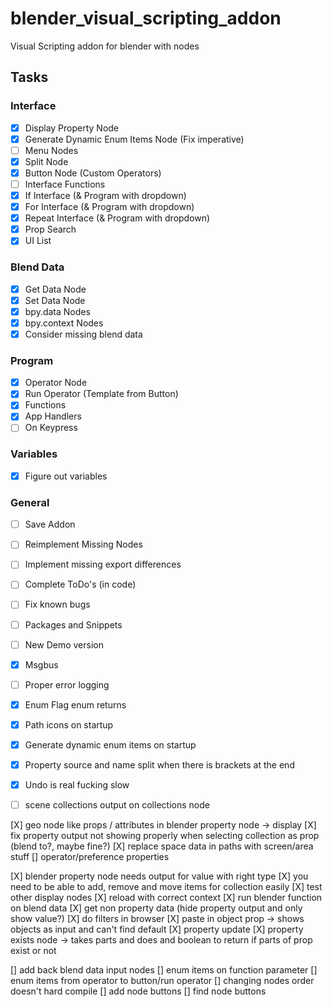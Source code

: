 # blender_visual_scripting_addon
Visual Scripting addon for blender with nodes


## Tasks
### Interface
- [X] Display Property Node
- [X] Generate Dynamic Enum Items Node (Fix imperative)
- [ ] Menu Nodes
- [X] Split Node
- [X] Button Node (Custom Operators)
- [ ] Interface Functions
- [X] If Interface (& Program with dropdown)
- [X] For Interface (& Program with dropdown)
- [X] Repeat Interface (& Program with dropdown)
- [X] Prop Search
- [X] UI List

### Blend Data
- [X] Get Data Node
- [X] Set Data Node
- [X] bpy.data Nodes
- [X] bpy.context Nodes
- [X] Consider missing blend data

### Program
- [X] Operator Node
- [X] Run Operator (Template from Button)
- [X] Functions
- [X] App Handlers
- [ ] On Keypress

### Variables
- [X] Figure out variables

### General
- [ ] Save Addon
- [ ] Reimplement Missing Nodes
- [ ] Implement missing export differences
- [ ] Complete ToDo's (in code)
- [ ] Fix known bugs
- [ ] Packages and Snippets
- [ ] New Demo version
- [X] Msgbus
- [ ] Proper error logging
- [X] Enum Flag enum returns
- [X] Path icons on startup
- [X] Generate dynamic enum items on startup
- [x] Property source and name split when there is brackets at the end
- [X] Undo is real fucking slow


- [ ] scene collections output on collections node


[X] geo node like props / attributes in blender property node -> display
[X] fix property output not showing properly when selecting collection as prop (blend to?, maybe fine?)
[X] replace space data in paths with screen/area stuff
[] operator/preference properties

[X] blender property node needs output for value with right type
[X] you need to be able to add, remove and move items for collection easily
[X] test other display nodes
[X] reload with correct context
[X] run blender function on blend data
[X] get non property data (hide property output and only show value?)
[X] do filters in browser
[X] paste in object prop -> shows objects as input and can't find default
[X] property update
[X] property exists node -> takes parts and does and boolean to return if parts of prop exist or not

[] add back blend data input nodes
[] enum items on function parameter
[] enum items from operator to button/run operator
[] changing nodes order doesn't hard compile
[] add node buttons
[] find node buttons